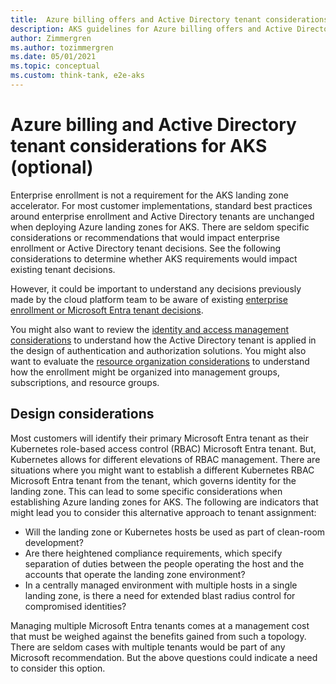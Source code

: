 ```yaml
---
title:  Azure billing offers and Active Directory tenant considerations for AKS
description: AKS guidelines for Azure billing offers and Active Directory tenants
author: Zimmergren
ms.author: tozimmergren
ms.date: 05/01/2021
ms.topic: conceptual
ms.custom: think-tank, e2e-aks
---
```


# Azure billing and Active Directory tenant considerations for AKS (optional)

Enterprise enrollment is not a requirement for the AKS landing zone accelerator. For most customer implementations, standard best practices around enterprise enrollment and Active Directory tenants are unchanged when deploying Azure landing zones for AKS. There are seldom specific considerations or recommendations that would impact enterprise enrollment or Active Directory tenant decisions. See the following considerations to determine whether AKS requirements would impact existing tenant decisions.

However, it could be important to understand any decisions previously made by the cloud platform team to be aware of existing [enterprise enrollment or Microsoft Entra tenant decisions](../../../ready/landing-zone/design-area/azure-billing-microsoft-entra-tenant.md).

You might also want to review the [identity and access management considerations](./identity-and-access-management.md) to understand how the Active Directory tenant is applied in the design of authentication and authorization solutions. You might also want to evaluate the [resource organization considerations](./resource-organization.md) to understand how the enrollment might be organized into management groups, subscriptions, and resource groups.

## Design considerations

Most customers will identify their primary Microsoft Entra tenant as their Kubernetes role-based access control (RBAC) Microsoft Entra tenant. But, Kubernetes allows for different elevations of RBAC management. There are situations where you might want to establish a different Kubernetes RBAC Microsoft Entra tenant from the tenant, which governs identity for the landing zone. This can lead to some specific considerations when establishing Azure landing zones for AKS. The following are indicators that might lead you to consider this alternative approach to tenant assignment:

- Will the landing zone or Kubernetes hosts be used as part of clean-room development?
- Are there heightened compliance requirements, which specify separation of duties between the people operating the host and the accounts that operate the landing zone environment?
- In a centrally managed environment with multiple hosts in a single landing zone, is there a need for extended blast radius control for compromised identities?

Managing multiple Microsoft Entra tenants comes at a management cost that must be weighed against the benefits gained from such a topology. There are seldom cases with multiple tenants would be part of any Microsoft recommendation. But the above questions could indicate a need to consider this option.
